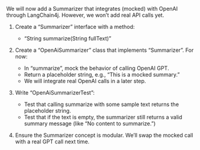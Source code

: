 We will now add a Summarizer that integrates (mocked) with OpenAI through LangChain4j. However, we won’t add real API calls yet.

1. Create a “Summarizer” interface with a method:
   - “String summarize(String fullText)”

2. Create a “OpenAiSummarizer” class that implements “Summarizer”. For now:
   - In “summarize”, mock the behavior of calling OpenAI GPT.
   - Return a placeholder string, e.g., “This is a mocked summary.”
   - We will integrate real OpenAI calls in a later step.

3. Write “OpenAiSummarizerTest”:
   - Test that calling summarize with some sample text returns the placeholder string.
   - Test that if the text is empty, the summarizer still returns a valid summary message (like “No content to summarize.”)

4. Ensure the Summarizer concept is modular. We’ll swap the mocked call with a real GPT call next time.

